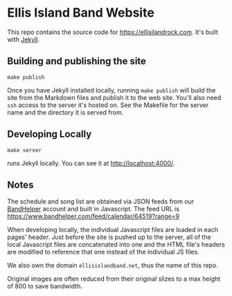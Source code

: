 # Ellis Island Band Website

This repo contains the source code for https://ellisilandrock.com. It's
built with [Jekyll](https://jekyllrb.com/).

## Building and publishing the site

    make publish

Once you have Jekyll installed locally, running `make publish` will build
the site from the Markdown files and publish it to the web site. You'll also
need `ssh` access to the server it's hosted on. See the Makefile for the
server name and the directory it is served from.

## Developing Locally

    make server

runs Jekyll locally. You can see it at
[http://localhost:4000/](http://localhost:4000/).

## Notes

The schedule and song list are obtained via JSON feeds from our
[BandHelper](https://www.bandhelper.com/) account and built in Javascript.
The feed URL is https://www.bandhelper.com/feed/calendar/64519?range=9

When developing locally, the individual Javascript files are loaded in each
pages' header. Just before the site is pushed up to the server, all of the
local Javascript files are concatenated into one and the HTML file's headers
are modified to reference that one instead of the individual JS files.

We also own the domain `ellisislandband.net`, thus the name of this repo.

Original images are often reduced from their original slizes to a max height
of 800 to save bandwidth.
